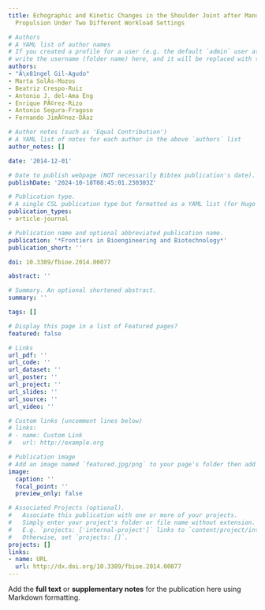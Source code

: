 ```yaml
---
title: Echographic and Kinetic Changes in the Shoulder Joint after Manual Wheelchair
  Propulsion Under Two Different Workload Settings

# Authors
# A YAML list of author names
# If you created a profile for a user (e.g. the default `admin` user at `content/authors/admin/`), 
# write the username (folder name) here, and it will be replaced with their full name and linked to their profile.
authors:
- "Ã\x81ngel Gil-Agudo"
- Marta SolÃ­s-Mozos
- Beatriz Crespo-Ruiz
- Antonio J. del-Ama Eng
- Enrique PÃ©rez-Rizo
- Antonio Segura-Fragoso
- Fernando JimÃ©nez-DÃ­az

# Author notes (such as 'Equal Contribution')
# A YAML list of notes for each author in the above `authors` list
author_notes: []

date: '2014-12-01'

# Date to publish webpage (NOT necessarily Bibtex publication's date).
publishDate: '2024-10-18T08:45:01.230303Z'

# Publication type.
# A single CSL publication type but formatted as a YAML list (for Hugo requirements).
publication_types:
- article-journal

# Publication name and optional abbreviated publication name.
publication: '*Frontiers in Bioengineering and Biotechnology*'
publication_short: ''

doi: 10.3389/fbioe.2014.00077

abstract: ''

# Summary. An optional shortened abstract.
summary: ''

tags: []

# Display this page in a list of Featured pages?
featured: false

# Links
url_pdf: ''
url_code: ''
url_dataset: ''
url_poster: ''
url_project: ''
url_slides: ''
url_source: ''
url_video: ''

# Custom links (uncomment lines below)
# links:
# - name: Custom Link
#   url: http://example.org

# Publication image
# Add an image named `featured.jpg/png` to your page's folder then add a caption below.
image:
  caption: ''
  focal_point: ''
  preview_only: false

# Associated Projects (optional).
#   Associate this publication with one or more of your projects.
#   Simply enter your project's folder or file name without extension.
#   E.g. `projects: ['internal-project']` links to `content/project/internal-project/index.md`.
#   Otherwise, set `projects: []`.
projects: []
links:
- name: URL
  url: http://dx.doi.org/10.3389/fbioe.2014.00077
---
```


Add the **full text** or **supplementary notes** for the publication here using Markdown formatting.
